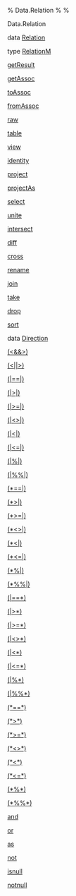 % Data.Relation
% 
% 

Data.Relation

data [Relation](Data-Relation.html#t:Relation)

type [RelationM](Data-Relation.html#t:RelationM)

[getResult](Data-Relation.html#v:getResult)

[getAssoc](Data-Relation.html#v:getAssoc)

[toAssoc](Data-Relation.html#v:toAssoc)

[fromAssoc](Data-Relation.html#v:fromAssoc)

[raw](Data-Relation.html#v:raw)

[table](Data-Relation.html#v:table)

[view](Data-Relation.html#v:view)

[identity](Data-Relation.html#v:identity)

[project](Data-Relation.html#v:project)

[projectAs](Data-Relation.html#v:projectAs)

[select](Data-Relation.html#v:select)

[unite](Data-Relation.html#v:unite)

[intersect](Data-Relation.html#v:intersect)

[diff](Data-Relation.html#v:diff)

[cross](Data-Relation.html#v:cross)

[rename](Data-Relation.html#v:rename)

[join](Data-Relation.html#v:join)

[take](Data-Relation.html#v:take)

[drop](Data-Relation.html#v:drop)

[sort](Data-Relation.html#v:sort)

data [Direction](Data-Relation.html#t:Direction)

[(\<&&\>)](Data-Relation.html#v:-60--38--38--62-)

[(\<||\>)](Data-Relation.html#v:-60--124--124--62-)

[(|==|)](Data-Relation.html#v:-124--61--61--124-)

[(|\>|)](Data-Relation.html#v:-124--62--124-)

[(|\>=|)](Data-Relation.html#v:-124--62--61--124-)

[(|\<\>|)](Data-Relation.html#v:-124--60--62--124-)

[(|\<|)](Data-Relation.html#v:-124--60--124-)

[(|\<=|)](Data-Relation.html#v:-124--60--61--124-)

[(|%|)](Data-Relation.html#v:-124--37--124-)

[(|%%|)](Data-Relation.html#v:-124--37--37--124-)

[(\*==|)](Data-Relation.html#v:-42--61--61--124-)

[(\*\>|)](Data-Relation.html#v:-42--62--124-)

[(\*\>=|)](Data-Relation.html#v:-42--62--61--124-)

[(\*\<\>|)](Data-Relation.html#v:-42--60--62--124-)

[(\*\<|)](Data-Relation.html#v:-42--60--124-)

[(\*\<=|)](Data-Relation.html#v:-42--60--61--124-)

[(\*%|)](Data-Relation.html#v:-42--37--124-)

[(\*%%|)](Data-Relation.html#v:-42--37--37--124-)

[(|==\*)](Data-Relation.html#v:-124--61--61--42-)

[(|\>\*)](Data-Relation.html#v:-124--62--42-)

[(|\>=\*)](Data-Relation.html#v:-124--62--61--42-)

[(|\<\>\*)](Data-Relation.html#v:-124--60--62--42-)

[(|\<\*)](Data-Relation.html#v:-124--60--42-)

[(|\<=\*)](Data-Relation.html#v:-124--60--61--42-)

[(|%\*)](Data-Relation.html#v:-124--37--42-)

[(|%%\*)](Data-Relation.html#v:-124--37--37--42-)

[(\*==\*)](Data-Relation.html#v:-42--61--61--42-)

[(\*\>\*)](Data-Relation.html#v:-42--62--42-)

[(\*\>=\*)](Data-Relation.html#v:-42--62--61--42-)

[(\*\<\>\*)](Data-Relation.html#v:-42--60--62--42-)

[(\*\<\*)](Data-Relation.html#v:-42--60--42-)

[(\*\<=\*)](Data-Relation.html#v:-42--60--61--42-)

[(\*%\*)](Data-Relation.html#v:-42--37--42-)

[(\*%%\*)](Data-Relation.html#v:-42--37--37--42-)

[and](Data-Relation.html#v:and)

[or](Data-Relation.html#v:or)

[as](Data-Relation.html#v:as)

[not](Data-Relation.html#v:not)

[isnull](Data-Relation.html#v:isnull)

[notnull](Data-Relation.html#v:notnull)
